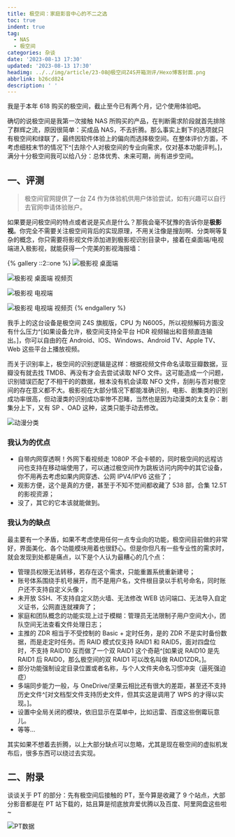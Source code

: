 ```yaml
---
title: 极空间：家庭影音中心的不二之选
toc: true
indent: true
tag:
  - NAS
  - 极空间
categories: 杂谈
date: '2023-08-13 17:30'
updated: '2023-08-13 17:30'
headimg: ../../img/article/23-08@极空间Z4S开箱测评/Hexo博客封面.png
abbrlink: b26cd824
description: ' '
---
```


我是于本年 618 购买的极空间，截止至今已有两个月，记个使用体验吧。

确切的说极空间是我第一次接触 NAS 所购买的产品，在判断需求阶段就首先排除了群辉之流，原因很简单：买成品 NAS，不去折腾。那么事实上剩下的选项就只有极空间和绿联了，最终因软件体验上的偏向而选择极空间。在整体评价方面，不考虑细枝末节的情况下^[去除个人对极空间的专业向需求，仅对基本功能评判。]，满分十分极空间我可以给八分：总体优秀、未来可期，尚有进步空间。

## 一、评测

> 极空间官网提供了一台 Z4 作为体验机供用户体验尝试，如有兴趣可以自行去官网申请体验账户。

如果要是问极空间的特点或者说是买点是什么？那我会毫不犹豫的告诉你是**极影视**。你完全不需要关注极空间背后的实现原理，不用关注像是搜刮啊、分类啊等复杂的概念，你只需要将影视文件添加进到极影视识别目录中，接着在桌面端/电视端进入极影视，就能获得一个完美的影视海报墙：

{% gallery ::2::one %}
![极影视 桌面端](../../img/article/23-08@极空间Z4S开箱测评/23-08-11_180916.png)

![极影视 桌面端 视频页](../../img/article/23-08@极空间Z4S开箱测评/23-08-13_000318.png)

![极影视 电视端](../../img/article/23-08@极空间Z4S开箱测评/23-08-12_235348.png)

![极影视 电视端 视频页](../../img/article/23-08@极空间Z4S开箱测评/23-08-12_235447.png)
{% endgallery %}

我手上的这台设备是极空间 Z4S 旗舰版，CPU 为 N6005，所以视频解码方面没有什么压力^[如果设备允许，极空间支持全平台 HDR 视频输出和音频直连输出。]，你可以自由的在 Android、IOS、Windows、Android TV、Apple TV、Web 这些平台上播放视频。

而关于识别率上，极空间的识别逻辑是这样：根据视频文件命名读取豆瓣数据，豆瓣没有就去找 TMDB、再没有才会去尝试读取 NFO 文件。这可能造成一个问题，识别错误匹配了不相干的的数据，根本没有机会读取 NFO 文件，刮削与否对极空间的存在意义都不大。极影视在大部分情况下都能准确识别，电影、剧集类的识别成功率很高，但动漫类的识别成功率惨不忍睹，当然也是因为动漫类的太复杂：剧集分上下，又有 SP 、OAD 这种，这类只能手动去修改。

![动漫分类](../../img/article/23-08@极空间Z4S开箱测评/23-08-13_163535.png)

### 我认为的优点

- 自带内网穿透啊！外网下看视频走 1080P 不会卡顿的，同时极空间的远程访问也支持在移动端使用了，可以通过极空间作为跳板访问内网中的其它设备，你不用再去考虑如果内网穿透、公网 IPV4/IPV6 这些了；
- 观影方便，这个是真的方便，甚至于不知不觉间都收藏了 538 部，合集 12.5T 的影视资源；
- 没了，其它的它本该就能做到。

### 我认为的缺点

最主要有一个矛盾，如果不考虑使用任何一点专业向的功能，极空间目前做的非常好，界面美化、各个功能模块用着也很舒心。但是你但凡有一些专业性的需求时，就会发现到处都是痛点，以下是个人认为最糟心的几个点：

- 管理员权限无法转移，若存在这个需求，只能重置系统重新建号；
- 账号体系围绕手机号展开，而不是用户名，文件根目录以手机号命名，同时账户还不支持自定义头像；
- 未开放 SSH、不支持自定义防火墙、无法修改 WEB 访问端口、无法导入自定义证书，公网直连就裸奔了；
- 家庭和团队概念的功能实现上过于模糊：管理员无法限制子用户空间大小，团队空间无法查看文件处理日志；
- 主推的 ZDR 相当于不受控制的 Basic + 定时任务，是的 ZDR 不是实时备份数据，而是走定时任务。而 RAID 模式仅支持 RAID1 和 RAID5，面对四盘位时，不支持 RAID10 反而做了一个双 RAID1 这个奇葩^[如果说 RAID10 是先 RAID1 后 RAID0，那么极空间的双 RAID1 可以改名叫做 RAID1ZDR。]。
- 部分功能强制设定目录位置或者名称，与个人文件夹命名习惯冲突（逼死强迫症）
- 多端同步能力一般，与 OneDrive/坚果云相比还有很大的差距，甚至还不支持历史文件^[对文档型文件支持历史文件，但其实这是调用了 WPS 的才得以实现。]。
- 设置中全局关闭的模块，依旧显示在菜单中，比如迅雷、百度这些倒霉玩意儿。
- 等等...

其实如果不想着去折腾，以上大部分缺点可以忽略，尤其是现在极空间的虚拟机发布后，很多东西可以绕过去实现。

## 二、附录

谈谈关于 PT 的部分：先有极空间后接触的 PT，至今算是收藏了 9 个站点，大部分影音都是在 PT 站下载的，姑且算是彻底放弃爱优腾以及百度、阿里网盘这些啦~

![PT数据](../../img/article/23-08@极空间Z4S开箱测评/23-08-13_173051.png)
